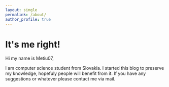 ```yaml
---
layout: single
permalink: /about/
author_profile: true
---
```

# It's me right!

Hi my name is Metiu07,

I am computer science student from Slovakia. I started this blog to
preserve my knowledge, hopefuly people will benefit from it. If you
have any suggestions or whatever please contact me via mail.